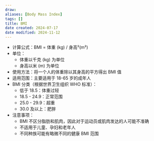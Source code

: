 ```yaml
---
draw:
aliases: [Body Mass Index]
tags: []
title: BMI
date created: 2024-07-17
date modified: 2024-11-12
---
```

- 计算公式：BMI = 体重 (kg) / 身高²(m²)
- 单位：
    - 体重以千克 (kg) 为单位
    - 身高以米 (m) 为单位
- 使用方法：将一个人的体重除以其身高的平方得出 BMI 值
- 适用范围：主要适用于 18-65 岁的成年人
- BMI 分类（根据世界卫生组织 WHO 标准）：
    - 低于 18.5：体重过轻
    - 18.5 - 24.9：正常范围
    - 25.0 - 29.9：超重
    - 30.0 及以上：肥胖
- 注意事项：
    - BMI 不区分脂肪和肌肉，因此对于运动员或肌肉发达的人可能不准确
    - 不适用于儿童、孕妇和老年人
    - 不同种族可能有略微不同的健康 BMI 范围
